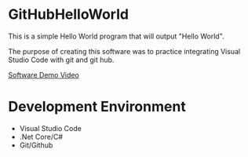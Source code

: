 # GitHubHelloWorld

This is a simple Hello World program that will output "Hello World".

The purpose of creating this software was to practice integrating Visual Studio Code with git and git hub. 


[Software Demo Video](http://youtube.link.goes.here)

# Development Environment

* Visual Studio Code
* .Net Core/C#
* Git/Github


